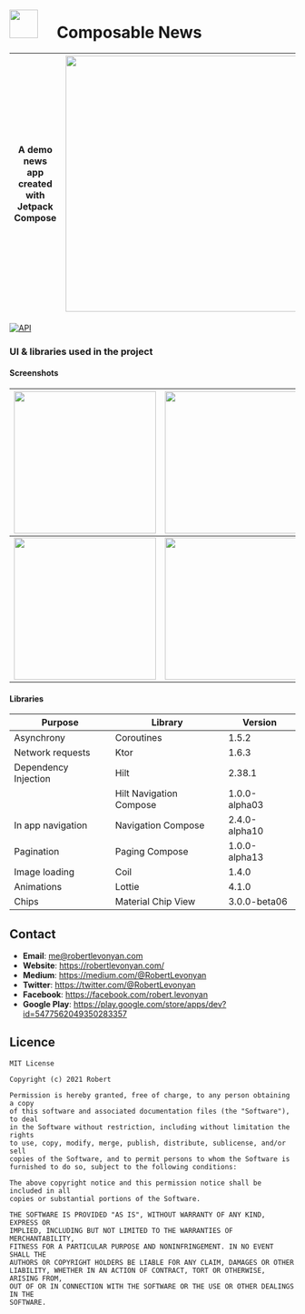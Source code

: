 # <img src="https://github.com/robertlevonyan/composable-news/blob/master/app/src/main/ic_launcher-playstore.png"  width="50" height="50" /> &nbsp;&nbsp;&nbsp; Composable News

|A demo news app created with Jetpack Compose|<img src="https://github.com/robertlevonyan/composable-news/blob/master/media/composablenews.png"  width="450" />|
|----------------------------------------------------------------------------------------------|-----------|

[![API](https://img.shields.io/badge/API-26%2B-yellow.svg?style=flat-square)](https://android-arsenal.com/api?level=26)

### UI & libraries used in the project 

#### Screenshots
|<img src="https://github.com/robertlevonyan/camerax-demo/blob/master/media/c1.jpg" width="250" />|<img src="https://github.com/robertlevonyan/camerax-demo/blob/master/media/c2.jpg" width="250" />|
|-----------------------------------|---------------------------------------------|
|<img src="https://github.com/robertlevonyan/camerax-demo/blob/master/media/c3.jpg" width="250" />|<img src="https://github.com/robertlevonyan/camerax-demo/blob/master/media/c4.jpg" width="250" />|

#### Libraries

|Purpose|Library|Version|
|-------|-------|-------|
|Asynchrony|Coroutines|1.5.2|
|Network requests|Ktor|1.6.3|
|Dependency Injection|Hilt|2.38.1|
| |Hilt Navigation Compose|1.0.0-alpha03|
|In app navigation|Navigation Compose|2.4.0-alpha10|
|Pagination|Paging Compose|1.0.0-alpha13|
|Image loading|Coil|1.4.0|
|Animations|Lottie|4.1.0|
|Chips|Material Chip View|3.0.0-beta06|

## Contact

- **Email**: me@robertlevonyan.com
- **Website**: https://robertlevonyan.com/
- **Medium**: https://medium.com/@RobertLevonyan
- **Twitter**: https://twitter.com/@RobertLevonyan
- **Facebook**: https://facebook.com/robert.levonyan
- **Google Play**: https://play.google.com/store/apps/dev?id=5477562049350283357

## Licence

```
MIT License

Copyright (c) 2021 Robert

Permission is hereby granted, free of charge, to any person obtaining a copy
of this software and associated documentation files (the "Software"), to deal
in the Software without restriction, including without limitation the rights
to use, copy, modify, merge, publish, distribute, sublicense, and/or sell
copies of the Software, and to permit persons to whom the Software is
furnished to do so, subject to the following conditions:

The above copyright notice and this permission notice shall be included in all
copies or substantial portions of the Software.

THE SOFTWARE IS PROVIDED "AS IS", WITHOUT WARRANTY OF ANY KIND, EXPRESS OR
IMPLIED, INCLUDING BUT NOT LIMITED TO THE WARRANTIES OF MERCHANTABILITY,
FITNESS FOR A PARTICULAR PURPOSE AND NONINFRINGEMENT. IN NO EVENT SHALL THE
AUTHORS OR COPYRIGHT HOLDERS BE LIABLE FOR ANY CLAIM, DAMAGES OR OTHER
LIABILITY, WHETHER IN AN ACTION OF CONTRACT, TORT OR OTHERWISE, ARISING FROM,
OUT OF OR IN CONNECTION WITH THE SOFTWARE OR THE USE OR OTHER DEALINGS IN THE
SOFTWARE.
```
